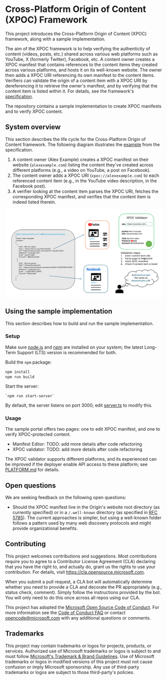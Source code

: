 # Cross-Platform Origin of Content (XPOC) Framework

This project introduces the Cross-Platform Origin of Content (XPOC) framework, along with a sample implementation.

The aim of the XPOC framework is to help verifying the authenticity of content (videos, posts, etc.) shared across various web platforms such as YouTube, X (formerly Twitter), Facebook, etc. A content owner creates a XPOC manifest that contains references to the content items they created across various platforms, and hosts it on its well-known website. The owner then adds a XPOC URI referencing its own manifest to the content items. Verifiers can validate the origin of a content item with a XPOC URI by dereferencing it to retrieve the owner's manifest, and by verifying that the content item is listed within it. For details, see the framework's [specification](./doc//xpoc-specification.md).

The repository contains a sample implementation to create XPOC manifests and to verify XPOC content.

## System overview

This section describes the life cycle for the Cross-Platform Origin of Content framework. The following diagram illustrates the [example](./doc/xpoc-specification.md#example) from the specification.

1. A content owner (Alex Example) creates a XPOC manifest on their website (`alexexample.com`) listing the content they've created across different platforms (e.g., a video on YouTube, a post on Facebook).
1. The content owner adds a XPOC URI (`xpoc://alexexample.com`) to each referenced content item (e.g., in the YouTube video description, in the Facebook post).
1. A verifier looking at the content item parses the XPOC URI, fetches the corresponding XPOC manifest, and verifies that the content item is indeed listed therein.  

![XPOC architecture](./doc/XPOC_arch.svg)

## Using the sample implementation

This section describes how to build and run the sample implementation.

### Setup

Make sure [node.js](https://nodejs.org/) and [npm](https://docs.npmjs.com/downloading-and-installing-node-js-and-npm) are installed on your system; the latest Long-Term Support (LTS) version is recommended for both. 

Build the `npm` package:
```
npm install
npm run build
```

Start the server:
```
`npm run start-server`
```

By default, the server listens on port 3000; edit [server.ts](./src/server.ts) to modify this.

### Usage

The sample portal offers two pages: one to edit XPOC manifest, and one to verify XPOC-protected content.

* Manifest Editor: TODO: add more details after code refactoring
* XPOC validator: TODO: add more details after code refactoring

The XPOC validator supports different platforms, and its experienced can be improved if the deployer enable API access to these platform; see [PLATFORM.md](./PLATFORM.md) for details. 

## Open questions

We are seeking feedback on the following open questions:

* Should the XPOC manifest live in the Origin's website root directory (as currently specified) or in a `/.well-known` directory (as specified in [RFC 5785](https://datatracker.ietf.org/doc/html/rfc5785)). The current approaches is simpler, but using a well-known folder follows a pattern used by many web discovery protocols and might provide organizational benefits.

## Contributing

This project welcomes contributions and suggestions.  Most contributions require you to agree to a
Contributor License Agreement (CLA) declaring that you have the right to, and actually do, grant us
the rights to use your contribution. For details, visit https://cla.opensource.microsoft.com.

When you submit a pull request, a CLA bot will automatically determine whether you need to provide
a CLA and decorate the PR appropriately (e.g., status check, comment). Simply follow the instructions
provided by the bot. You will only need to do this once across all repos using our CLA.

This project has adopted the [Microsoft Open Source Code of Conduct](https://opensource.microsoft.com/codeofconduct/).
For more information see the [Code of Conduct FAQ](https://opensource.microsoft.com/codeofconduct/faq/) or
contact [opencode@microsoft.com](mailto:opencode@microsoft.com) with any additional questions or comments.

## Trademarks

This project may contain trademarks or logos for projects, products, or services. Authorized use of Microsoft 
trademarks or logos is subject to and must follow 
[Microsoft's Trademark & Brand Guidelines](https://www.microsoft.com/en-us/legal/intellectualproperty/trademarks/usage/general).
Use of Microsoft trademarks or logos in modified versions of this project must not cause confusion or imply Microsoft sponsorship.
Any use of third-party trademarks or logos are subject to those third-party's policies.
